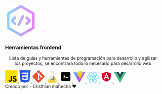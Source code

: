 <img width="20%" class="imagen" heigth="40px" src="./img/codigo.png" />

### Herramientas frontend
<p style="text-align: center;">Lista de guias y herramientas de programación para desarrollo y agilizar <br> los proyectos, se encontrara todo lo necesario para desarrollo web</p>

<div class="lenguages">
    <a href="javascript" class="lenguages__item">
        <img style="width:40px!important;" src="./img/javascript.png" />
    </a>
    <a href="#" class="lenguages__item">
        <img style="width:40px!important;" src="./img/css.png" />
    </a>
    <a href="#" class="lenguages__item">
        <img style="width:40px!important;" src="./img/git.png" />
    </a>
    <a href="#" class="lenguages__item">
        <img style="width:40px!important;" src="./img/tests.png" />
    </a>
    <a href="cmd" class="lenguages__item">
        <img style="width:40px!important;" src="./img/terminal.png" />
    </a>
    <a href="#" class="lenguages__item">
        <img style="width:40px!important;" src="./img/vite.png" />
    </a>
    <a href="#" class="lenguages__item">
        <img style="width:40px!important;" src="./img/react.png" />
    </a>
    <a href="#" class="lenguages__item">
        <img style="width:40px!important;" src="./img/angular.png" />
    </a>
    <a href="#" class="lenguages__item">
        <img style="width:40px!important;" src="./img/vue.png" />
    </a>
</div>

<footer>
    Creado por - Cristhian mahecha ❤️
</footer>




